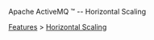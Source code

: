 Apache ActiveMQ ™ -- Horizontal Scaling 

[Features](features.md) > [Horizontal Scaling](FeaturesFeatures/Features/horizontal-scaling.md)



